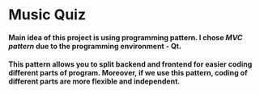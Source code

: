 # Music Quiz 

#### Main idea of this project is using programming pattern. I chose *MVC pattern* due to the programming environment - Qt. 

#### This pattern allows you to split backend and frontend for easier coding different parts of program. Moreover, if we use this pattern, coding of different parts are more flexible and independent.
